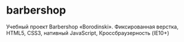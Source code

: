 # barbershop
Учебный проект Barbershop «Borodinski».
Фиксированная верстка, HTML5, CSS3, нативный JavaScript, Кроссбраузерность (IE10+)
